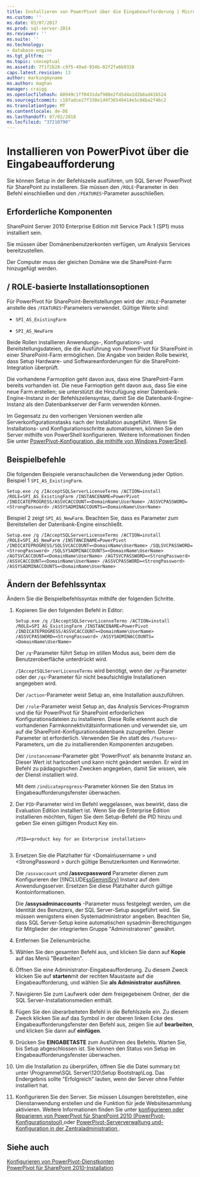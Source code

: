 ```yaml
---
title: Installieren von PowerPivot über die Eingabeaufforderung | Microsoft-Dokumentation
ms.custom: ''
ms.date: 03/07/2017
ms.prod: sql-server-2014
ms.reviewer: ''
ms.suite: ''
ms.technology:
- database-engine
ms.tgt_pltfrm: ''
ms.topic: conceptual
ms.assetid: 7f1f2b28-c9f5-49ad-934b-02f2fa6b9328
caps.latest.revision: 13
author: markingmyname
ms.author: maghan
manager: craigg
ms.openlocfilehash: 60949c1ff0431daf988e2fd5d4a1d2b8ad41b524
ms.sourcegitcommit: c18fadce27f330e1d4f36549414e5c84ba2f46c2
ms.translationtype: MT
ms.contentlocale: de-DE
ms.lasthandoff: 07/02/2018
ms.locfileid: "37210790"
---
```

# <a name="install-powerpivot-from-the-command-prompt"></a>Installieren von PowerPivot über die Eingabeaufforderung
  Sie können Setup in der Befehlszeile ausführen, um SQL Server PowerPivot für SharePoint zu installieren. Sie müssen den `/ROLE`-Parameter in den Befehl einschließen und den `/FEATURES`-Parameter ausschließen.  
  
## <a name="prerequisites"></a>Erforderliche Komponenten  
 SharePoint Server 2010 Enterprise Edition mit Service Pack 1 (SP1) muss installiert sein.  
  
 Sie müssen über Domänenbenutzerkonten verfügen, um Analysis Services bereitzustellen.  
  
 Der Computer muss der gleichen Domäne wie die SharePoint-Farm hinzugefügt werden.  
  
##  <a name="Commands"></a> / ROLE-basierte Installationsoptionen  
 Für PowerPivot für SharePoint-Bereitstellungen wird der `/ROLE`-Parameter anstelle des `/FEATURES`-Parameters verwendet. Gültige Werte sind:  
  
-   `SPI_AS_ExistingFarm`  
  
-   `SPI_AS_NewFarm`  
  
 Beide Rollen installieren Anwendungs-, Konfigurations- und Bereitstellungsdateien, die die Ausführung von PowerPivot für SharePoint in einer SharePoint-Farm ermöglichen. Die Angabe von beiden Rolle bewirkt, dass Setup Hardware- und Softwareanforderungen für die SharePoint-Integration überprüft.  
  
 Die vorhandene Farmoption geht davon aus, dass eine SharePoint-Farm bereits vorhanden ist. Die neue Farmoption geht davon aus, dass Sie eine neue Farm erstellen; sie unterstützt die Hinzufügung einer Datenbank-Engine-Instanz in der Befehlszeilensyntax, damit Sie die Datenbank-Engine-Instanz als den Datenbankserver der Farm verwenden können.  
  
 Im Gegensatz zu den vorherigen Versionen werden alle Serverkonfigurationstasks nach der Installation ausgeführt. Wenn Sie Installations- und Konfigurationsschritte automatisieren, können Sie den Server mithilfe von PowerShell konfigurieren. Weitere Informationen finden Sie unter [PowerPivot-Konfiguration, die mithilfe von Windows PowerShell](../../analysis-services/power-pivot-sharepoint/power-pivot-configuration-using-windows-powershell.md).  
  
## <a name="example-commands"></a>Beispielbefehle  
 Die folgenden Beispiele veranschaulichen die Verwendung jeder Option. Beispiel 1 `SPI_AS_ExistingFarm`.  
  
```  
Setup.exe /q /IAcceptSQLServerLicenseTerms /ACTION=install /ROLE=SPI_AS_ExistingFarm /INSTANCENAME=PowerPivot /INDICATEPROGRESS/ASSVCACCOUNT=<DomainName\UserName> /ASSVCPASSWORD=<StrongPassword> /ASSYSADMINACCOUNTS=<DomainName\UserName>   
```  
  
 Beispiel 2 zeigt `SPI_AS_NewFarm`. Beachten Sie, dass es Parameter zum Bereitstellen der Datenbank-Engine einschließt.  
  
```  
Setup.exe /q /IAcceptSQLServerLicenseTerms /ACTION=install /ROLE=SPI_AS_NewFarm /INSTANCENAME=PowerPivot /INDICATEPROGRESS/SQLSVCACCOUNT=<DomainName\UserName> /SQLSVCPASSWORD=<StrongPassword> /SQLSYSADMINACCOUNTS=<DomainName\UserName> /AGTSVCACCOUNT=<DomainName\UserName> /AGTSVCPASSWORD=<StrongPassword> /ASSVCACCOUNT=<DomainName\UserName> /ASSVCPASSWORD=<StrongPassword> /ASSYSADMINACCOUNTS=<DomainName\UserName>   
```  
  
##  <a name="Join"></a> Ändern der Befehlssyntax  
 Ändern Sie die Beispielbefehlssyntax mithilfe der folgenden Schritte.  
  
1.  Kopieren Sie den folgenden Befehl in Editor:  
  
    ```  
    Setup.exe /q /IAcceptSQLServerLicenseTerms /ACTION=install /ROLE=SPI_AS_ExistingFarm /INSTANCENAME=PowerPivot /INDICATEPROGRESS/ASSVCACCOUNT=<DomainName\UserName> /ASSVCPASSWORD=<StrongPassword> /ASSYSADMINACCOUNTS=<DomainName\UserName>   
    ```  
  
     Der `/q`-Parameter führt Setup im stillen Modus aus, beim dem die Benutzeroberfläche unterdrückt wird.  
  
     `/IAcceptSQLServerLicenseTerms` wird benötigt, wenn der `/q`-Parameter oder der `/qs`-Parameter für nicht beaufsichtigte Installationen angegeben wird.  
  
     Der `/action`-Parameter weist Setup an, eine Installation auszuführen.  
  
     Der `/role`-Parameter weist Setup an, das Analysis Services-Programm und die für PowerPivot für SharePoint erforderlichen Konfigurationsdateien zu installieren. Diese Rolle erkennt auch die vorhandenen Farmkonnektivitätsinformationen und verwendet sie, um auf die SharePoint-Konfigurationsdatenbank zuzugreifen. Dieser Parameter ist erforderlich. Verwenden Sie ihn statt des `/features`-Parameters, um die zu installierenden Komponenten anzugeben.  
  
     Der `/instancename`-Parameter gibt 'PowerPivot' als benannte Instanz an. Dieser Wert ist hartcodiert und kann nicht geändert werden. Er wird im Befehl zu pädagogischen Zwecken angegeben, damit Sie wissen, wie der Dienst installiert wird.  
  
     Mit dem `/indicateprogress`-Parameter können Sie den Status im Eingabeaufforderungsfenster überwachen.  
  
2.  Der `PID`-Parameter wird im Befehl weggelassen, was bewirkt, dass die Evaluation Edition installiert ist. Wenn Sie die Enterprise Edition installieren möchten, fügen Sie dem Setup-Befehl die PID hinzu und geben Sie einen gültigen Product Key ein.  
  
    ```  
  
    /PID=<product key for an Enterprise installation>  
  
    ```  
  
3.  Ersetzen Sie die Platzhalter für \<Domain\username > und \<StrongPassword > durch gültige Benutzerkonten und Kennwörter.  
  
     Die `/assvaccount` und **/assvcpassword** Parameter dienen zum Konfigurieren der [!INCLUDE[ssGeminiSrv](../../includes/ssgeminisrv-md.md)] Instanz auf dem Anwendungsserver. Ersetzen Sie diese Platzhalter durch gültige Kontoinformationen.  
  
     Die **/assysadminaccounts** -Parameter muss festgelegt werden, um die Identität des Benutzers, der SQL Server-Setup ausgeführt wird. Sie müssen wenigstens einen Systemadministrator angeben. Beachten Sie, dass SQL Server-Setup keine automatischen sysadmin-Berechtigungen für Mitglieder der integrierten Gruppe "Administratoren" gewährt.  
  
4.  Entfernen Sie Zeilenumbrüche.  
  
5.  Wählen Sie den gesamten Befehl aus, und klicken Sie dann auf **Kopie** auf das Menü "Bearbeiten".  
  
6.  Öffnen Sie eine Administrator-Eingabeaufforderung. Zu diesem Zweck klicken Sie auf **starten**mit der rechten Maustaste auf die Eingabeaufforderung, und wählen Sie **als Administrator ausführen**.  
  
7.  Navigieren Sie zum Laufwerk oder dem freigegebenem Ordner, der die SQL Server-Installationsmedien enthält.  
  
8.  Fügen Sie den überarbeiteten Befehl in die Befehlszeile ein. Zu diesem Zweck klicken Sie auf das Symbol in der oberen linken Ecke des Eingabeaufforderungsfenster den Befehl aus, zeigen Sie auf **bearbeiten**, und klicken Sie dann auf **einfügen**.  
  
9. Drücken Sie **EINGABETASTE** zum Ausführen des Befehls. Warten Sie, bis Setup abgeschlossen ist. Sie können den Status von Setup im Eingabeaufforderungsfenster überwachen.  
  
10. Um die Installation zu überprüfen, öffnen Sie die Datei summary.txt unter \Programme\SQL Server\120\Setup Bootstrap\Log. Das Endergebnis sollte "Erfolgreich" lauten, wenn der Server ohne Fehler installiert hat.  
  
11. Konfigurieren Sie den Server. Sie müssen Lösungen bereitstellen, eine Dienstanwendung erstellen und die Funktion für jede Websitesammlung aktivieren. Weitere Informationen finden Sie unter [konfigurieren oder Reparieren von PowerPivot für SharePoint 2010 &#40;PowerPivot-Konfigurationstool&#41; ](../../../2014/analysis-services/configure-repair-powerpivot-sharepoint-2010.md) oder [PowerPivot-Serververwaltung und-Konfiguration in der Zentraladministration ](../../analysis-services/power-pivot-sharepoint/power-pivot-server-administration-and-configuration-in-central-administration.md).  
  
## <a name="see-also"></a>Siehe auch  
 [Konfigurieren von PowerPivot-Dienstkonten](../../analysis-services/power-pivot-sharepoint/configure-power-pivot-service-accounts.md)   
 [PowerPivot für SharePoint 2010-Installation](../../../2014/sql-server/install/powerpivot-for-sharepoint-2010-installation.md)  
  
  
